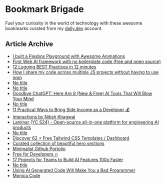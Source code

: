 # Bookmark Brigade
Fuel your curiosity in the world of technology with these awesome bookmarks curated from my [daily.dev](https://app.daily.dev/Anmol-Baranwal) account.

## Article Archive

<!-- DAILY-DEV-BOOKMARKS:START -->
- [I built a Flexbox Playground with Awesome Animations](https://app.daily.dev/posts/rq8I7OJvm?utm_source=rss&utm_medium=bookmarks&utm_campaign=iWZFqWGzJuZ3TMf4ZW9aZ)
- [First Web AI framework with no boilerplate code &lpar;free and open source&rpar;](https://app.daily.dev/posts/QA9ub7nR1?utm_source=rss&utm_medium=bookmarks&utm_campaign=iWZFqWGzJuZ3TMf4ZW9aZ)
- [12 Logging BEST Practices in 12 minutes](https://app.daily.dev/posts/X3bGw9VYO?utm_source=rss&utm_medium=bookmarks&utm_campaign=iWZFqWGzJuZ3TMf4ZW9aZ)
- [How I share my code across multiple JS projects without having to use npm](https://app.daily.dev/posts/6lqV8zmDL?utm_source=rss&utm_medium=bookmarks&utm_campaign=iWZFqWGzJuZ3TMf4ZW9aZ)
- [No title](https://app.daily.dev/posts/TDAuVp32G?utm_source=rss&utm_medium=bookmarks&utm_campaign=iWZFqWGzJuZ3TMf4ZW9aZ)
- [No title](https://app.daily.dev/posts/0IQZtjpwj?utm_source=rss&utm_medium=bookmarks&utm_campaign=iWZFqWGzJuZ3TMf4ZW9aZ)
- [Goodbye ChatGPT: Here Are 8 &lpar;New &amp; Free&rpar; AI Tools That Will Blow Your Mind](https://app.daily.dev/posts/2huwZxyhC?utm_source=rss&utm_medium=bookmarks&utm_campaign=iWZFqWGzJuZ3TMf4ZW9aZ)
- [No title](https://app.daily.dev/posts/ysjDySg4p?utm_source=rss&utm_medium=bookmarks&utm_campaign=iWZFqWGzJuZ3TMf4ZW9aZ)
- [11 Practical Ways to Bring Side Income as a Developer 💰](https://app.daily.dev/posts/o2aHAlplg?utm_source=rss&utm_medium=bookmarks&utm_campaign=iWZFqWGzJuZ3TMf4ZW9aZ)
- [Interactions by Nitish Khagwal](https://app.daily.dev/posts/Otvx6TtMo?utm_source=rss&utm_medium=bookmarks&utm_campaign=iWZFqWGzJuZ3TMf4ZW9aZ)
- [Laminar &lpar;YC S24&rpar; - Open-source all-in-one platform for engineering AI products](https://app.daily.dev/posts/rqkQhP43O?utm_source=rss&utm_medium=bookmarks&utm_campaign=iWZFqWGzJuZ3TMf4ZW9aZ)
- [No title](https://app.daily.dev/posts/5B9ShiWe5?utm_source=rss&utm_medium=bookmarks&utm_campaign=iWZFqWGzJuZ3TMf4ZW9aZ)
- [Discover 62 + Free Tailwind CSS Templates / Dashboard](https://app.daily.dev/posts/yHzfaNZIa?utm_source=rss&utm_medium=bookmarks&utm_campaign=iWZFqWGzJuZ3TMf4ZW9aZ)
- [Curated collection of beautiful hero sections](https://app.daily.dev/posts/lsyOQKNwx?utm_source=rss&utm_medium=bookmarks&utm_campaign=iWZFqWGzJuZ3TMf4ZW9aZ)
- [Minimalist Github Portolio](https://app.daily.dev/posts/42UZdxT9a?utm_source=rss&utm_medium=bookmarks&utm_campaign=iWZFqWGzJuZ3TMf4ZW9aZ)
- [Free for Developers 🔥](https://app.daily.dev/posts/pKj1GFHhT?utm_source=rss&utm_medium=bookmarks&utm_campaign=iWZFqWGzJuZ3TMf4ZW9aZ)
- [17 Projects for Teams to Build AI Features 100x Faster](https://app.daily.dev/posts/ylqMRUCCj?utm_source=rss&utm_medium=bookmarks&utm_campaign=iWZFqWGzJuZ3TMf4ZW9aZ)
- [No title](https://app.daily.dev/posts/LkFDUE0gy?utm_source=rss&utm_medium=bookmarks&utm_campaign=iWZFqWGzJuZ3TMf4ZW9aZ)
- [Using AI Generated Code Will Make You a Bad Programmer](https://app.daily.dev/posts/1lQiApnIe?utm_source=rss&utm_medium=bookmarks&utm_campaign=iWZFqWGzJuZ3TMf4ZW9aZ)
- [Monica Code](https://app.daily.dev/posts/Q64n5plWe?utm_source=rss&utm_medium=bookmarks&utm_campaign=iWZFqWGzJuZ3TMf4ZW9aZ)
<!-- DAILY-DEV-BOOKMARKS:END -->
